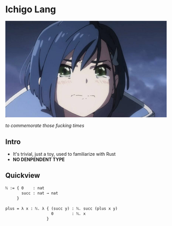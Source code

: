 # Ichigo Lang

![ichigo-logo](doc/logo.png)

*to commemorate those fucking times*

## Intro

- It's trivial, just a toy, used to familiarize with Rust
- **NO DENPENDENT TYPE**

## Quickview

```ichigo
ℕ := { 0    : nat
       succ : nat → nat
     }

plus = λ x : ℕ. λ { (succ y) : ℕ. succ (plus x y)
                    0        : ℕ. x
                  }

```
